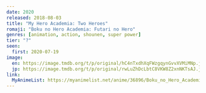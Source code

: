 ```yaml
---
date: 2020
released: 2018-08-03
title: "My Hero Academia: Two Heroes"
romaji: "Boku no Hero Academia: Futari no Hero"
genres: [animation, action, shounen, super power]
tier: "?"
seen:
  first: 2020-07-19
image:
  en: https://image.tmdb.org/t/p/original/hC4nTxdhXqFWzgqynGvvXVMiMNp.jpg
  jp: https://image.tmdb.org/t/p/original/rwLuZhDcLbtC8VKW8Z2xnNKTsAJ.jpg
link:
  MyAnimeList: https://myanimelist.net/anime/36896/Boku_no_Hero_Academia_the_Movie_1__Futari_no_Hero
---
```

